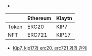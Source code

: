 - 
|       | Ethereum | Klaytn |
| --    | --       | --     |
| Token | ERC20    | KIP7   |
| NFT   | ERC721   | KIP17  |

- [Kip7, kip17과 erc20, erc721 과의 관계](https://forum.klaytn.com/t/kip7-kip17-erc20-erc721/212)

